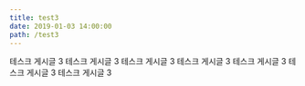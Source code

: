 ```yaml
---
title: test3
date: 2019-01-03 14:00:00
path: /test3
---
```


테스크 게시글 3
테스크 게시글 3
테스크 게시글 3
테스크 게시글 3
테스크 게시글 3
테스크 게시글 3
테스크 게시글 3
